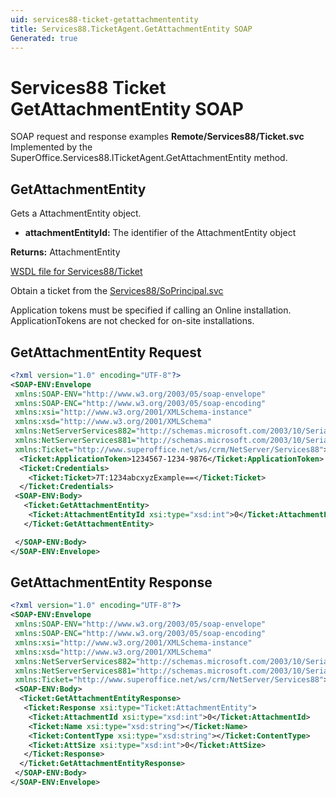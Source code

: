 ```yaml
---
uid: services88-ticket-getattachmententity
title: Services88.TicketAgent.GetAttachmentEntity SOAP
Generated: true
---
```


# Services88 Ticket GetAttachmentEntity SOAP

SOAP request and response examples **Remote/Services88/Ticket.svc**
Implemented by the <see cref="M:SuperOffice.Services88.ITicketAgent.GetAttachmentEntity">SuperOffice.Services88.ITicketAgent.GetAttachmentEntity</see> method.

## GetAttachmentEntity

Gets a AttachmentEntity object.

* **attachmentEntityId:** The identifier of the AttachmentEntity object

**Returns:** AttachmentEntity


[WSDL file for Services88/Ticket](../Services88-Ticket.md)

Obtain a ticket from the [Services88/SoPrincipal.svc](../SoPrincipal/SoPrincipal.md)

Application tokens must be specified if calling an Online installation. ApplicationTokens are not checked for on-site installations.

## GetAttachmentEntity Request

```xml
<?xml version="1.0" encoding="UTF-8"?>
<SOAP-ENV:Envelope
 xmlns:SOAP-ENV="http://www.w3.org/2003/05/soap-envelope"
 xmlns:SOAP-ENC="http://www.w3.org/2003/05/soap-encoding"
 xmlns:xsi="http://www.w3.org/2001/XMLSchema-instance"
 xmlns:xsd="http://www.w3.org/2001/XMLSchema"
 xmlns:NetServerServices882="http://schemas.microsoft.com/2003/10/Serialization/Arrays"
 xmlns:NetServerServices881="http://schemas.microsoft.com/2003/10/Serialization/"
 xmlns:Ticket="http://www.superoffice.net/ws/crm/NetServer/Services88">
  <Ticket:ApplicationToken>1234567-1234-9876</Ticket:ApplicationToken>
  <Ticket:Credentials>
    <Ticket:Ticket>7T:1234abcxyzExample==</Ticket:Ticket>
  </Ticket:Credentials>
 <SOAP-ENV:Body>
   <Ticket:GetAttachmentEntity>
    <Ticket:AttachmentEntityId xsi:type="xsd:int">0</Ticket:AttachmentEntityId>
   </Ticket:GetAttachmentEntity>

 </SOAP-ENV:Body>
</SOAP-ENV:Envelope>

```


## GetAttachmentEntity Response

```xml
<?xml version="1.0" encoding="UTF-8"?>
<SOAP-ENV:Envelope
 xmlns:SOAP-ENV="http://www.w3.org/2003/05/soap-envelope"
 xmlns:SOAP-ENC="http://www.w3.org/2003/05/soap-encoding"
 xmlns:xsi="http://www.w3.org/2001/XMLSchema-instance"
 xmlns:xsd="http://www.w3.org/2001/XMLSchema"
 xmlns:NetServerServices882="http://schemas.microsoft.com/2003/10/Serialization/Arrays"
 xmlns:NetServerServices881="http://schemas.microsoft.com/2003/10/Serialization/"
 xmlns:Ticket="http://www.superoffice.net/ws/crm/NetServer/Services88">
 <SOAP-ENV:Body>
  <Ticket:GetAttachmentEntityResponse>
   <Ticket:Response xsi:type="Ticket:AttachmentEntity">
    <Ticket:AttachmentId xsi:type="xsd:int">0</Ticket:AttachmentId>
    <Ticket:Name xsi:type="xsd:string"></Ticket:Name>
    <Ticket:ContentType xsi:type="xsd:string"></Ticket:ContentType>
    <Ticket:AttSize xsi:type="xsd:int">0</Ticket:AttSize>
   </Ticket:Response>
  </Ticket:GetAttachmentEntityResponse>
 </SOAP-ENV:Body>
</SOAP-ENV:Envelope>

```

